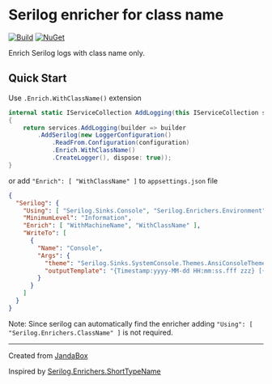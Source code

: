 # Serilog enricher for class name

[![Build](https://github.com/Jandini/serilog-enrichers-classname/actions/workflows/build.yml/badge.svg)](https://github.com/Jandini/serilog-enrichers-classname/actions/workflows/build.yml)
[![NuGet](https://github.com/Jandini/serilog-enrichers-classname/actions/workflows/nuget.yml/badge.svg)](https://github.com/Jandini/serilog-enrichers-classname/actions/workflows/nuget.yml)

Enrich Serilog logs with class name only.

## Quick Start

Use `.Enrich.WithClassName()` extension

```c#
internal static IServiceCollection AddLogging(this IServiceCollection services, IConfiguration configuration)
{
    return services.AddLogging(builder => builder
        .AddSerilog(new LoggerConfiguration()
            .ReadFrom.Configuration(configuration)
            .Enrich.WithClassName()
            .CreateLogger(), dispose: true));
}
```   

or add `"Enrich": [ "WithClassName" ]` to `appsettings.json` file

```json
{
  "Serilog": {
    "Using": [ "Serilog.Sinks.Console", "Serilog.Enrichers.Environment" ],
    "MinimumLevel": "Information",
    "Enrich": [ "WithMachineName", "WithClassName" ],
    "WriteTo": [
      {
        "Name": "Console",
        "Args": {
          "theme": "Serilog.Sinks.SystemConsole.Themes.AnsiConsoleTheme::Code, Serilog.Sinks.Console",
          "outputTemplate": "{Timestamp:yyyy-MM-dd HH:mm:ss.fff zzz} [{Level:u4}] [{MachineName}] [{ClassName}] {Message}{NewLine}{Exception}"
        }
      }
    ]
  }
}
```

Note: Since serilog can automatically find the enricher adding `"Using": [ "Serilog.Enrichers.ClassName" ]` is not required.  

---
Created from [JandaBox](https://github.com/Jandini/JandaBox)

Inspired by [Serilog.Enrichers.ShortTypeName](https://github.com/James-LG/serilog-enrichers-shorttypename)

